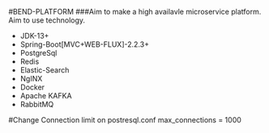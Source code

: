 #BEND-PLATFORM
###Aim to make a high availavle microservice platform.
Aim to use technology.
<ul>
    <li>JDK-13+</li>
    <li>Spring-Boot[MVC+WEB-FLUX]-2.2.3+</li>
    <li>PostgreSql</li>
    <li>Redis</li>
    <li>Elastic-Search</li>
    <li>NgINX</li>
    <li>Docker</li>
    <li>Apache KAFKA</li>
    <li>RabbitMQ</li>
</ul>

#Change Connection limit on postresql.conf
    max_connections = 1000
